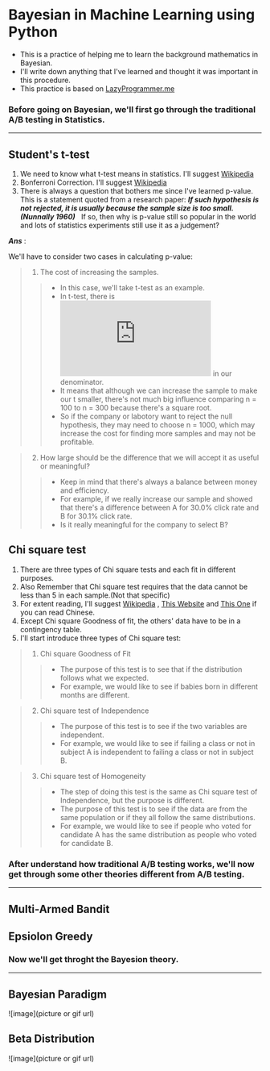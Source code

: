 # Bayesian in Machine Learning using Python
* This is a practice of helping me to learn the background mathematics in Bayesian.
* I'll write down anything that I've learned and thought it was important in this procedure. 
* This practice is based on [LazyProgrammer.me](https://github.com/lazyprogrammer)

### Before going on Bayesian, we'll first go through the traditional A/B testing in Statistics.
***
## Student's t-test
1. We need to know what t-test means in statistics. I'll suggest [Wikipedia](https://en.wikipedia.org/wiki/Student%27s_t-test)
2. Bonferroni Correction. I'll suggest [Wikipedia](https://en.wikipedia.org/wiki/Bonferroni_correction)
4. There is always a question that bothers me since I've learned p-value.  
This is a statement quoted from a research paper: **_If such hypothesis is not rejected, it is usually because the sample size is too small.(Nunnally 1960)_**  
If so, then why is p-value still so popular in the world and lots of statistics experiments still use it as a judgement?

__*Ans*__ : 

We'll have to consider two cases in calculating p-value: 
> 1. The cost of increasing the samples.  
> >* In this case, we'll take t-test as an example.   
> >* In t-test, there is ![sqrt(n)](https://latex.codecogs.com/gif.latex?%5Csqrt%7Bn%7D) in our denominator.  
> >* It means that although we can increase the sample to make our t smaller, there's not much big influence comparing n = 100 to n = 300 because there's a square root.   
> >* So if the company or labotory want to reject the null hypothesis, they may need to choose n = 1000, which may increase the cost for finding more samples and may not be profitable.  

> 2. How large should be the difference that we will accept it as useful or meaningful?  
> >* Keep in mind that there's always a balance between money and efficiency.  
> >* For example, if we really increase our sample and showed that there's a difference between A for 30.0% click rate and B for 30.1% click rate.  
> >* Is it really meaningful for the company to select B?  


## Chi square test  
1. There are three types of Chi square tests and each fit in different purposes.  
2. Also Remember that Chi square test requires that the data cannot be less than 5 in each sample.(Not that specific)  
3. For extent reading, I'll suggest [Wikipedia](https://en.wikipedia.org/wiki/Chi-squared_test) , [This Website](http://www.ling.upenn.edu/~clight/chisquared.htm) and [This One](http://yashi4sale.pixnet.net/blog/post/45635923-淺談卡方檢定) if you can read Chinese.  
4. Except Chi square Goodness of fit, the others' data have to be in a contingency table.  
5. I'll start introduce three types of Chi square test:  
> 1. Chi square Goodness of Fit  
> >* The purpose of this test is to see that if the distribution follows what we expected.   
> >* For example, we would like to see if babies born in different months are different.  

> 2. Chi square test of Independence  
> >* The purpose of this test is to see if the two variables are independent.   
> >* For example, we would like to see if failing a class or not in subject A is independent to failing a class or not in subject B. 

> 3. Chi square test of Homogeneity
> >* The step of doing this test is the same as Chi square test of Independence, but the purpose is different.  
> >* The purpose of this test is to see if the data are from the same population or if they all follow the same distributions.  
> >* For example, we would like to see if people who voted for candidate A has the same distribution as people who voted for candidate B.  

### After understand how traditional A/B testing works, we'll now get through some other theories different from A/B testing.
***
## Multi-Armed Bandit

## Epsiolon Greedy


### Now we'll get throght the Bayesion theory.
***
## Bayesian Paradigm
![image](picture or gif url)
## Beta Distribution
![image](picture or gif url)
